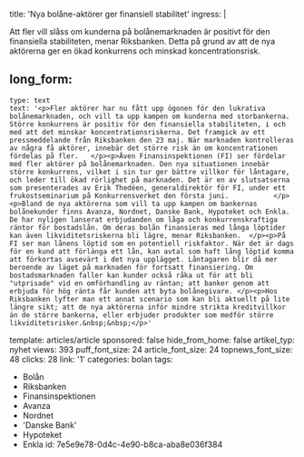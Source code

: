 title: 'Nya bolåne-aktörer ger finansiell stabilitet'
ingress: |
  <p><span class="NormalTextRun SCXW200724893" "="">Att fler vill slåss om kunderna på bolånemarknaden är positivt för den finansiella stabiliteten, menar Riksbanken. Detta på grund av att de </span><span class="NormalTextRun SCXW200724893">nya aktörerna ger en ökad konkurrens</span><span class="NormalTextRun SCXW200724893"> och</span> <span class="NormalTextRun SCXW200724893">minska</span><span class="NormalTextRun SCXW200724893">d</span> <span class="NormalTextRun SCXW200724893">koncentrationsrisk</span><span class="NormalTextRun SCXW200724893" "="">.</span><strong> </strong>
  </p>
  
long_form:
  -
    type: text
    text: '<p>Fler aktörer har nu fått upp ögonen för den lukrativa bolånemarknaden, och vill ta upp kampen om kunderna med storbankerna. Större konkurrens är positiv för den finansiella stabiliteten, i och med att det minskar koncentrationsriskerna. Det framgick av ett pressmeddelande från Riksbanken den 23 maj. När marknaden kontrolleras av några få aktörer, innebär det större risk än om koncentrationen fördelas på fler.   </p><p>Även Finansinspektionen (FI) ser fördelar med fler aktörer på bolånemarknaden. Den nya situationen innebär större konkurrens, vilket i sin tur ger bättre villkor för låntagare, och leder till ökad rörlighet på marknaden. Det är en av slutsatserna som presenterades av Erik Thedéen, generaldirektör för FI, under ett frukostseminarium på Konkurrensverket den första juni.           </p><p>Bland de nya aktörerna som vill ta upp kampen om bankernas bolånekunder finns Avanza, Nordnet, Danske Bank, Hypoteket och Enkla. De har nyligen lanserat erbjudanden om låga och konkurrenskraftiga räntor för bostadslån. Om deras bolån finansieras med långa löptider kan även likviditetsriskerna bli lägre, menar Riksbanken.  </p><p>På FI ser man lånens löptid som en potentiell riskfaktor. När det är dags för en kund att förlänga ett lån, kan avtal som haft lång löptid komma att förkortas avsevärt i det nya upplägget. Låntagaren blir då mer beroende av läget på marknaden för fortsatt finansiering. Om bostadsmarknaden faller kan kunder också råka ut för att bli "utprisade" vid en omförhandling av räntan; att banker genom att erbjuda för hög ränta får kunden att byta bolånegivare. </p><p>Hos Riksbanken lyfter man ett annat scenario som kan bli aktuellt på lite längre sikt; att de nya aktörerna inför mindre strikta kreditvillkor än de större bankerna, eller erbjuder produkter som medför större likviditetsrisker.&nbsp;&nbsp;</p>'
template: articles/article
sponsored: false
hide_from_home: false
artikel_typ: nyhet
views: 393
puff_font_size: 24
article_font_size: 24
topnews_font_size: 48
clicks: 28
link: '1'
categories: bolan
tags:
  - Bolån
  - Riksbanken
  - Finansinspektionen
  - Avanza
  - Nordnet
  - 'Danske Bank'
  - Hypoteket
  - Enkla
id: 7e5e9e78-0d4c-4e90-b8ca-aba8e036f384
